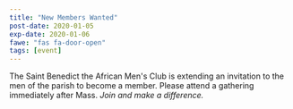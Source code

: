 ```yaml
---
title: "New Members Wanted"
post-date: 2020-01-05
exp-date: 2020-01-06
fawe: "fas fa-door-open"
tags: [event]
---
```

The Saint Benedict the African Men's Club is extending an invitation to the men of the parish to become a member. Please attend a gathering immediately after Mass. *Join and make a difference.*

